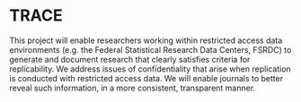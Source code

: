 # TRACE

This project will enable  researchers working within restricted access data environments (e.g. the Federal Statistical Research Data Centers, FSRDC) to generate and document research that clearly satisfies criteria for replicability. We address issues of confidentiality that arise when replication is conducted with restricted access data. We will enable journals to better reveal such information, in a more consistent, transparent manner.
